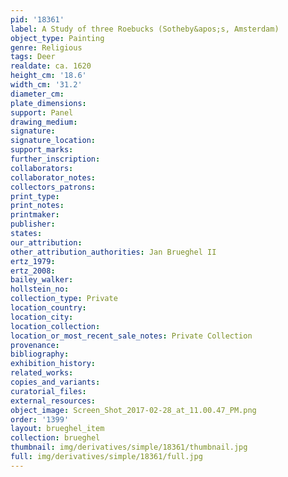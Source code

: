 ```yaml
---
pid: '18361'
label: A Study of three Roebucks (Sotheby&apos;s, Amsterdam)
object_type: Painting
genre: Religious
tags: Deer
realdate: ca. 1620
height_cm: '18.6'
width_cm: '31.2'
diameter_cm: 
plate_dimensions: 
support: Panel
drawing_medium: 
signature: 
signature_location: 
support_marks: 
further_inscription: 
collaborators: 
collaborator_notes: 
collectors_patrons: 
print_type: 
print_notes: 
printmaker: 
publisher: 
states: 
our_attribution: 
other_attribution_authorities: Jan Brueghel II
ertz_1979: 
ertz_2008: 
bailey_walker: 
hollstein_no: 
collection_type: Private
location_country: 
location_city: 
location_collection: 
location_or_most_recent_sale_notes: Private Collection
provenance: 
bibliography: 
exhibition_history: 
related_works: 
copies_and_variants: 
curatorial_files: 
external_resources: 
object_image: Screen_Shot_2017-02-28_at_11.00.47_PM.png
order: '1399'
layout: brueghel_item
collection: brueghel
thumbnail: img/derivatives/simple/18361/thumbnail.jpg
full: img/derivatives/simple/18361/full.jpg
---
```

